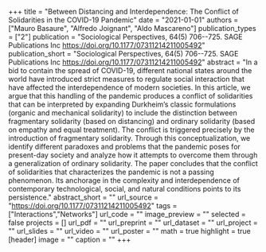 +++
title = "Between Distancing and Interdependence: The Conflict of Solidarities in the COVID-19 Pandemic"
date = "2021-01-01"
authors = ["Mauro Basaure", "Alfredo Joignant", "Aldo Mascareno"]
publication_types = ["2"]
publication = "Sociological Perspectives, 64(5) 706--725. SAGE Publications Inc https://doi.org/10.1177/07311214211005492"
publication_short = "Sociological Perspectives, 64(5) 706--725. SAGE Publications Inc https://doi.org/10.1177/07311214211005492"
abstract = "In a bid to contain the spread of COVID-19, different national states around the world have introduced strict measures to regulate social interaction that have affected the interdependence of modern societies. In this article, we argue that this handling of the pandemic produces a conflict of solidarities that can be interpreted by expanding Durkheim’s classic formulations (organic and mechanical solidarity) to include the distinction between fragmentary solidarity (based on distancing) and ordinary solidarity (based on empathy and equal treatment). The conflict is triggered precisely by the introduction of fragmentary solidarity. Through this conceptualization, we identify different paradoxes and problems that the pandemic poses for present-day society and analyze how it attempts to overcome them through a generalization of ordinary solidarity. The paper concludes that the conflict of solidarities that characterizes the pandemic is not a passing phenomenon. Its anchorage in the complexity and interdependence of contemporary technological, social, and natural conditions points to its persistence."
abstract_short = ""
url_source = "https://doi.org/10.1177/07311214211005492"
tags = ["Interactions","Networks"]
url_code = ""
image_preview = ""
selected = false
projects = []
url_pdf = ""
url_preprint = ""
url_dataset = ""
url_project = ""
url_slides = ""
url_video = ""
url_poster = ""
math = true
highlight = true
[header]
image = ""
caption = ""
+++
